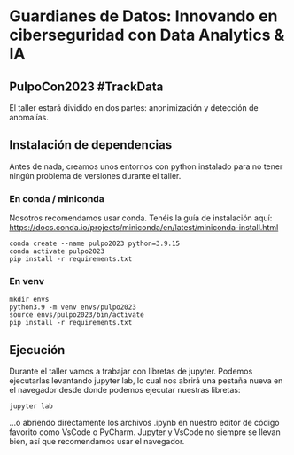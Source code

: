# Guardianes de Datos: Innovando en ciberseguridad con Data Analytics & IA

## PulpoCon2023 #TrackData

El taller estará dividido en dos partes: anonimización y detección de anomalías.

## Instalación de dependencias

Antes de nada, creamos unos entornos con python instalado para no tener ningún problema de versiones durante el taller.

### En conda / miniconda

Nosotros recomendamos usar conda.
Tenéis la guía de instalación aquí: https://docs.conda.io/projects/miniconda/en/latest/miniconda-install.html

```
conda create --name pulpo2023 python=3.9.15
conda activate pulpo2023
pip install -r requirements.txt
```

### En venv
```
mkdir envs 
python3.9 -m venv envs/pulpo2023
source envs/pulpo2023/bin/activate
pip install -r requirements.txt
```

## Ejecución

Durante el taller vamos a trabajar con libretas de jupyter.
Podemos ejecutarlas levantando jupyter lab, lo cual nos abrirá una pestaña nueva en el navegador desde donde podemos ejecutar nuestras libretas: 

```
jupyter lab
```

...o abriendo directamente los archivos .ipynb en nuestro editor de código favorito como VsCode o PyCharm. Jupyter y VsCode no siempre se llevan bien, así que recomendamos usar el navegador.
